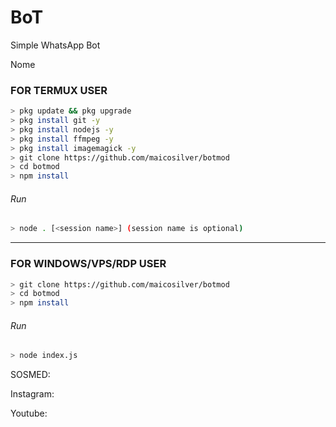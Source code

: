 # BoT
Simple WhatsApp Bot

Nome

### FOR TERMUX USER
```bash
> pkg update && pkg upgrade
> pkg install git -y
> pkg install nodejs -y
> pkg install ffmpeg -y
> pkg install imagemagick -y
> git clone https://github.com/maicosilver/botmod  
> cd botmod
> npm install
```
###### Run
```bash
> node . [<session name>] (session name is optional)
```

---------

### FOR WINDOWS/VPS/RDP USER
```bash
> git clone https://github.com/maicosilver/botmod
> cd botmod
> npm install
```
###### Run
```bash
> node index.js
```
 SOSMED:
 
 Instagram: 
 
 Youtube: 
